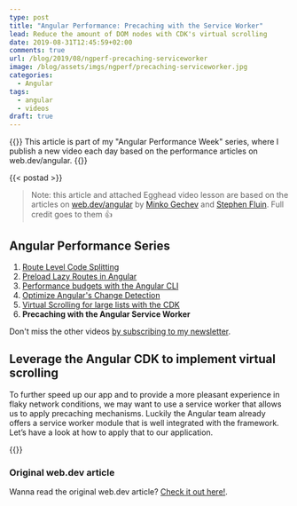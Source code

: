 ```yaml
---
type: post
title: "Angular Performance: Precaching with the Service Worker"
lead: Reduce the amount of DOM nodes with CDK's virtual scrolling
date: 2019-08-31T12:45:59+02:00
comments: true
url: /blog/2019/08/ngperf-precaching-serviceworker
image: /blog/assets/imgs/ngperf/precaching-serviceworker.jpg
categories:
  - Angular
tags:
  - angular
  - videos
draft: true
---
```


{{<intro>}}
  This article is part of my "Angular Performance Week" series, where I publish a new video each day based on the performance articles on web.dev/angular.
{{</intro>}}
<!--more-->

{{< postad >}}

> Note: this article and attached Egghead video lesson are based on the articles on [web.dev/angular](https://web.dev/angular) by [Minko Gechev](https://twitter.com/mgechev) and [Stephen Fluin](https://twitter.com/stephenfluin). Full credit goes to them :thumbsup:

## Angular Performance Series

1. [Route Level Code Splitting](/blog/2019/08/ngperf-route-level-code-splitting/)
1. [Preload Lazy Routes in Angular](/blog/2019/08/ngperf-preloading-lazy-routes)
1. [Performance budgets with the Angular CLI](/blog/2019/08/ngperf-setting-performance-budgets)
1. [Optimize Angular's Change Detection](/blog/2019/08/ngperf-optimize-change-detection)
1. [Virtual Scrolling for large lists with the CDK](/blog/2019/08/ngperf-virtual-scrolling-cdk)
1. **Precaching with the Angular Service Worker**

Don't miss the other videos [by subscribing to my newsletter](/newsletter).

## Leverage the Angular CDK to implement virtual scrolling

To further speed up our app and to provide a more pleasant experience in flaky network conditions, we may want to use a service worker that allows us to apply precaching mechanisms. Luckily the Angular team already offers a service worker module that is well integrated with the framework. Let’s have a look at how to apply that to our application.

{{<egghead-lesson uid="lessons/egghead-apply-precaching-with-the-angular-service-worker" >}}

### Original web.dev article

Wanna read the original web.dev article? [Check it out here!](https://web.dev/precaching-with-the-angular-service-worker/).
